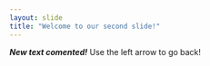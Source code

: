 ```yaml
---
layout: slide
title: "Welcome to our second slide!"
---
```

***New text comented!***
Use the left arrow to go back!
